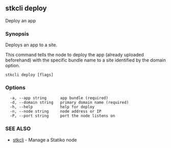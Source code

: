 ## stkcli deploy

Deploy an app

### Synopsis

Deploys an app to a site.

This command tells the node to deploy the app (already uploaded beforehand) with the specific bundle name to a site identified by the domain option.


```
stkcli deploy [flags]
```

### Options

```
  -a, --app string      app bundle (required)
  -d, --domain string   primary domain name (required)
  -h, --help            help for deploy
  -n, --node string     node address or IP
  -P, --port string     port the node listens on
```

### SEE ALSO

* [stkcli](stkcli.md)	 - Manage a Statiko node

